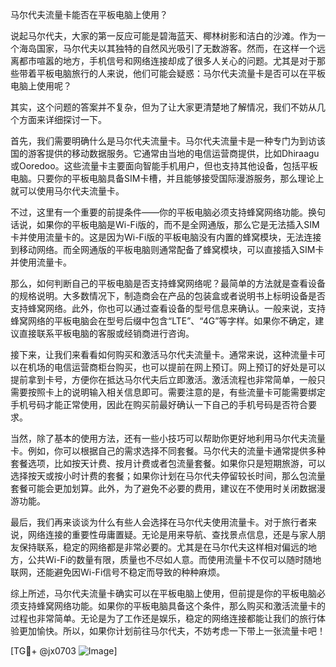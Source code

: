 马尔代夫流量卡能否在平板电脑上使用？

说起马尔代夫，大家的第一反应可能是碧海蓝天、椰林树影和洁白的沙滩。作为一个海岛国家，马尔代夫以其独特的自然风光吸引了无数游客。然而，在这样一个远离都市喧嚣的地方，手机信号和网络连接却成了很多人关心的问题。尤其是对于那些带着平板电脑旅行的人来说，他们可能会疑惑：马尔代夫流量卡是否可以在平板电脑上使用呢？

其实，这个问题的答案并不复杂，但为了让大家更清楚地了解情况，我们不妨从几个方面来详细探讨一下。

首先，我们需要明确什么是马尔代夫流量卡。马尔代夫流量卡是一种专门为到访该国的游客提供的移动数据服务。它通常由当地的电信运营商提供，比如Dhiraagu或Ooredoo。这些流量卡主要面向智能手机用户，但也支持其他设备，包括平板电脑。只要你的平板电脑具备SIM卡槽，并且能够接受国际漫游服务，那么理论上就可以使用马尔代夫流量卡。

不过，这里有一个重要的前提条件——你的平板电脑必须支持蜂窝网络功能。换句话说，如果你的平板电脑是Wi-Fi版的，而不是全网通版，那么它是无法插入SIM卡并使用流量卡的。这是因为Wi-Fi版的平板电脑没有内置的蜂窝模块，无法连接到移动网络。而全网通版的平板电脑则通常配备了蜂窝模块，可以直接插入SIM卡并使用流量卡。

那么，如何判断自己的平板电脑是否支持蜂窝网络呢？最简单的方法就是查看设备的规格说明。大多数情况下，制造商会在产品的包装盒或者说明书上标明设备是否支持蜂窝网络。此外，你也可以通过查看设备的型号信息来确认。一般来说，支持蜂窝网络的平板电脑会在型号后缀中包含“LTE”、“4G”等字样。如果你不确定，建议直接联系平板电脑的客服或经销商进行咨询。

接下来，让我们来看看如何购买和激活马尔代夫流量卡。通常来说，这种流量卡可以在机场的电信运营商柜台购买，也可以提前在网上预订。网上预订的好处是可以提前拿到卡号，方便你在抵达马尔代夫后立即激活。激活流程也非常简单，一般只需要按照卡上的说明输入相关信息即可。需要注意的是，有些流量卡可能需要绑定手机号码才能正常使用，因此在购买前最好确认一下自己的手机号码是否符合要求。

当然，除了基本的使用方法，还有一些小技巧可以帮助你更好地利用马尔代夫流量卡。例如，你可以根据自己的需求选择不同套餐。马尔代夫的流量卡通常提供多种套餐选项，比如按天计费、按月计费或者包流量套餐。如果你只是短期旅游，可以选择按天或按小时计费的套餐；如果你计划在马尔代夫停留较长时间，那么包流量套餐可能会更加划算。此外，为了避免不必要的费用，建议在不使用时关闭数据漫游功能。

最后，我们再来谈谈为什么有些人会选择在马尔代夫使用流量卡。对于旅行者来说，网络连接的重要性毋庸置疑。无论是用来导航、查找景点信息，还是与家人朋友保持联系，稳定的网络都是非常必要的。尤其是在马尔代夫这样相对偏远的地方，公共Wi-Fi的数量有限，质量也不尽如人意。而使用流量卡不仅可以随时随地联网，还能避免因Wi-Fi信号不稳定而导致的种种麻烦。

综上所述，马尔代夫流量卡确实可以在平板电脑上使用，但前提是你的平板电脑必须支持蜂窝网络功能。如果你的平板电脑具备这个条件，那么购买和激活流量卡的过程也非常简单。无论是为了工作还是娱乐，稳定的网络连接都能让我们的旅行体验更加愉快。所以，如果你计划前往马尔代夫，不妨考虑一下带上一张流量卡吧！

[TG💪+ @jx0703 ![Image](https://github.com/user-attachments/assets/dbca1d08-cadb-493c-b0ec-ad6f7a83f270)]